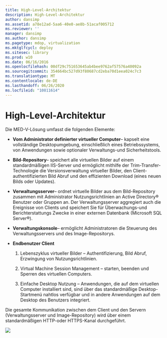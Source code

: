 ```yaml
---
title: High-Level-Architektur
description: High-Level-Architektur
author: dansimp
ms.assetid: a78e12ad-5aa6-40e0-ae8b-51acaf005712
ms.reviewer: ''
manager: dansimp
ms.author: dansimp
ms.pagetype: mdop, virtualization
ms.mktglfcycl: deploy
ms.sitesec: library
ms.prod: w10
ms.date: 06/16/2016
ms.openlocfilehash: 00df29c751653645ab4bee9762af57576a40092a
ms.sourcegitcommit: 354664bc527d93f80687cd2eba70d1eea024c7c3
ms.translationtype: MT
ms.contentlocale: de-DE
ms.lasthandoff: 06/26/2020
ms.locfileid: "10811614"
---
```

# High-Level-Architektur


Die MED-V-Lösung umfasst die folgenden Elemente:

-   **Vom Administrator definierter virtueller Computer**– kapselt eine vollständige Desktopumgebung, einschließlich eines Betriebssystems, von Anwendungen sowie optionaler Verwaltungs-und Sicherheitstools.

-   **Bild-Repository**– speichert alle virtuellen Bilder auf einem standardmäßigen IIS-Server und ermöglicht mithilfe der Trim-Transfer-Technologie die Versionsverwaltung virtueller Bilder, den Client-authentifizierten Bild Abruf und den effizienten Download (eines neuen Bilds oder Updates).

-   **Verwaltungsserver**– ordnet virtuelle Bilder aus dem Bild-Repository zusammen mit Administrator Nutzungsrichtlinien an Active Directory® Benutzer oder Gruppen an. Der Verwaltungsserver aggregiert auch die Ereignisse von Clients und speichert Sie für Überwachungs-und Berichterstattungs Zwecke in einer externen Datenbank (Microsoft SQL Server®).

-   **Verwaltungskonsole**– ermöglicht Administratoren die Steuerung des Verwaltungsservers und des Image-Repositorys.

-   **Endbenutzer Client**

    1.  Lebenszyklus virtueller Bilder – Authentifizierung, Bild Abruf, Erzwingung von Nutzungsrichtlinien.

    2.  Virtual Machine Session Management – starten, beenden und Sperren des virtuellen Computers.

    3.  Einfache Desktop Nutzung – Anwendungen, die auf dem virtuellen Computer installiert sind, sind über das standardmäßige Desktop-Startmenü nahtlos verfügbar und in andere Anwendungen auf dem Desktop des Benutzers integriert.

Die gesamte Kommunikation zwischen dem Client und den Servern (Verwaltungsserver und Image-Repository) wird über einem standardmäßigen HTTP-oder HTTPS-Kanal durchgeführt.

![](images/506f54d0-38fa-446a-8070-17ae26da5355.gif)

 

 





